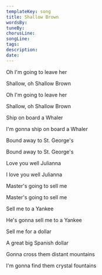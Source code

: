 ```yaml
---
templateKey: song
title: Shallow Brown  
wordsBy:
tuneBy:
chorusLine:
songLine:
tags:
description:
date:
---
```

Oh I'm going to leave her

Shallow, oh Shallow Brown

Oh I'm going to leave her

Shallow, oh Shallow Brown

Ship on board a Whaler

I'm gonna ship on board a Whaler

Bound away to St. George's

Bound away to St. George's

Love you well Julianna

I love you well Julianna

Master's going to sell me

Master's going to sell me

Sell me to a Yankee

He's gonna sell me to a Yankee

Sell me for a dollar

A great big Spanish dollar

Gonna cross them distant mountains

I'm gonna find them crystal fountains

